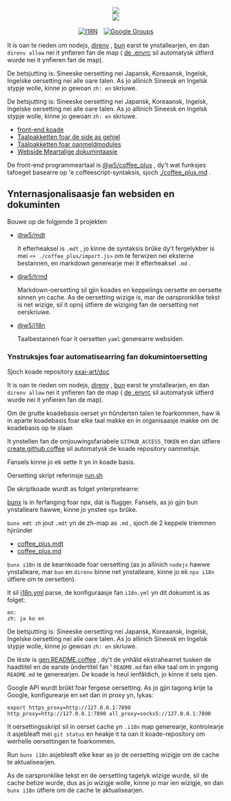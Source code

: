 <p align="center"><a href="https://xxai.art"><img src="https://cdn.jsdelivr.net/gh/xxai-art/doc/logo.svg"/></a><br/><a href="https://xxai.art"><img src="https://cdn.jsdelivr.net/gh/xxai-art/doc/xxai.svg"/></a></p><p align="center"><a href="https://github.com/xxai-art/doc#readme"><img alt="I18N" src="https://cdn.jsdelivr.net/gh/wactax/img/t.svg"/></a>　<a href="https://groups.google.com/u/0/g/xxai-art"><img alt="Google Groups" src="https://cdn.jsdelivr.net/gh/wactax/img/g-groups.svg"/></a></p>

It is oan te rieden om nodejs, [direnv](https://direnv.net) , [bun](https://github.com/oven-sh/bun) earst te ynstallearjen, en dan `direnv allow` nei it ynfieren fan de map ( [de .envrc](https://github.com/xxai-art/doc/blob/main/.envrc) sil automatysk útfierd wurde nei it ynfieren fan de map).

De betsjutting is: Sineeske oersetting nei Japansk, Koreaansk, Ingelsk, Ingelske oersetting nei alle oare talen. As jo ​​allinich Sineesk en Ingelsk stypje wolle, kinne jo gewoan `zh: en` skriuwe.

De betsjutting is: Sineeske oersetting nei Japansk, Koreaansk, Ingelsk, Ingelske oersetting nei alle oare talen. As jo ​​allinich Sineesk en Ingelsk stypje wolle, kinne jo gewoan `zh: en` skriuwe.

* [front-end koade](https://github.com/xxai-art/web)
* [Taalpakketten foar de side as gehiel](https://github.com/xxai-art/web/tree/main/i18n)
* [Taalpakketten foar oanmeldmodules](https://github.com/wacpkg/user/tree/main/ui.i18n)
* [Webside Meartalige dokumintaasje](https://github.com/xxai-doc)

De front-end programmeartaal is [@w5/coffee_plus](http://npmjs.com/@w5/coffee_plus) , dy't wat funksjes tafoeget basearre op 'e coffeescript-syntaksis, sjoch [./coffee_plus.md](./coffee_plus.md) .

## Ynternasjonalisaasje fan websiden en dokuminten

Bouwe op de folgjende 3 projekten

* [@w5/mdt](https://www.npmjs.com/package/@w5/mdt)

  It efterheaksel is `.mdt` , jo kinne de syntaksis brûke dy't fergelykber is mei `<+ ./coffee_plus/import.js>` om te ferwizen nei eksterne bestannen, en markdown generearje mei it efterheaksel `.md` .

* [@w5/trmd](https://www.npmjs.com/package/@w5/trmd)

  Markdown-oersetting sil gjin koades en keppelings oersette en oersette sinnen yn cache. As de oersetting wizige is, mar de oarspronklike tekst is net wizige, sil it opnij útfiere de wiziging fan de oersetting net oerskriuwe.

* [@w5/i18n](https://www.npmjs.com/package/@w5/i18n)

  Taalbestannen foar it oersetten `yaml` generearre websiden.

### Ynstruksjes foar automatisearring fan dokumintoersetting

Sjoch koade repository [xxai-art/doc](https://github.com/xxai-art/doc)

It is oan te rieden om nodejs, [direnv](https://direnv.net) , [bun](https://github.com/oven-sh/bun) earst te ynstallearjen, en dan `direnv allow` nei it ynfieren fan de map ( [de .envrc](https://github.com/xxai-art/doc/blob/main/.envrc) sil automatysk útfierd wurde nei it ynfieren fan de map).

Om de grutte koadebasis oerset yn hûnderten talen te foarkommen, haw ik in aparte koadebasis foar elke taal makke en in organisaasje makke om de koadebasis op te slaan

It ynstellen fan de omjouwingsfariabele `GITHUB_ACCESS_TOKEN` en dan útfiere [create.github.coffee](https://github.com/xxai-art/doc/blob/main/create.github.coffee) sil automatysk de koade repository oanmeitsje.

Fansels kinne jo ek sette it yn in koade basis.

Oersetting skript referinsje [run.sh](https://github.com/xxai-art/doc/blob/main/run.sh)

De skriptkoade wurdt as folget ynterpretearre:

[bunx](https://bun.sh/docs/cli/bunx) is in ferfanging foar npx, dat is flugger. Fansels, as jo gjin bun ynstalleare hawwe, kinne jo ynstee `npx` brûke.

`bunx mdt zh` jout `.mdt` yn de zh-map as `.md` , sjoch de 2 keppele triemmen hjirûnder

* [coffee_plus.mdt](https://github.com/xxai-doc/zh/blob/main/coffee_plus.mdt)
* [coffee_plus.md](https://github.com/xxai-doc/zh/blob/main/coffee_plus.md)

`bunx i18n` is de kearnkoade foar oersetting (as jo allinich `nodejs` hawwe ynstalleare, mar `bun` en `direnv` binne net ynstalleare, kinne jo ek `npx i18n` útfiere om te oersetten).

It sil [i18n.yml](https://github.com/xxai-art/doc/blob/main/i18n.yml) parse, de konfiguraasje fan `i18n.yml` yn dit dokumint is as folget:

```
en:
zh: ja ko en
```

De betsjutting is: Sineeske oersetting nei Japansk, Koreaansk, Ingelsk, Ingelske oersetting nei alle oare talen. As jo ​​allinich Sineesk en Ingelsk stypje wolle, kinne jo gewoan `zh: en` skriuwe.

De lêste is [gen.README.coffee](https://github.com/xxai-art/doc/blob/main/gen.README.coffee) , dy't de ynhâld ekstrahearret tusken de haadtitel en de earste ûndertitel fan ' `README.md` fan elke taal om in yngong `README.md` te generearjen. De koade is heul ienfâldich, jo kinne it sels sjen.

Google API wurdt brûkt foar fergese oersetting. As jo ​​gjin tagong krije ta Google, konfigurearje en set dan in proxy yn, lykas:

```
export https_proxy=http://127.0.0.1:7890 http_proxy=http://127.0.0.1:7890 all_proxy=socks5://127.0.0.1:7890
```

It oersettingsskript sil in oerset cache yn `.i18n` map generearje, kontrolearje it asjebleaft mei `git status` en heakje it ta oan it koade-repository om werhelle oersettingen te foarkommen.

Run `bunx i18n` asjebleaft elke kear as jo de oersetting wizigje om de cache te aktualisearjen.

As de oarspronklike tekst en de oersetting tagelyk wizige wurde, sil de cache betize wurde, dus as jo wizigje wolle, kinne jo mar ien wizigje, en dan `bunx i18n` útfiere om de cache te aktualisearjen.
